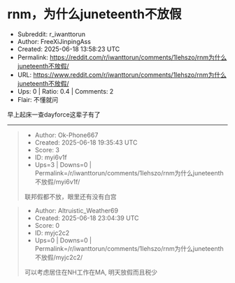 # rnm，为什么juneteenth不放假

- Subreddit: r_iwanttorun
- Author: FreeXiJinpingAss
- Created: 2025-06-18 13:58:23 UTC
- Permalink: https://reddit.com/r/iwanttorun/comments/1lehszo/rnm为什么juneteenth不放假/
- URL: https://www.reddit.com/r/iwanttorun/comments/1lehszo/rnm为什么juneteenth不放假/
- Ups: 0 | Ratio: 0.4 | Comments: 2
- Flair: 不懂就问


早上起床一查dayforce这辈子有了


---

> - Author: Ok-Phone667
> - Created: 2025-06-18 19:35:43 UTC
> - Score: 3
> - ID: myi6v1f
> - Ups=3 | Downs=0 | Permalink=/r/iwanttorun/comments/1lehszo/rnm为什么juneteenth不放假/myi6v1f/
>
> 联邦假都不放，眼里还有没有白宫

> - Author: Altruistic_Weather69
> - Created: 2025-06-18 23:04:39 UTC
> - Score: 0
> - ID: myjc2c2
> - Ups=0 | Downs=0 | Permalink=/r/iwanttorun/comments/1lehszo/rnm为什么juneteenth不放假/myjc2c2/
>
> 可以考虑居住在NH工作在MA, 明天放假而且税少
